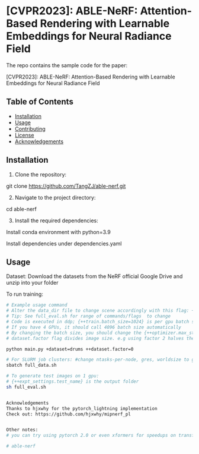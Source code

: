 # [CVPR2023]: ABLE-NeRF: Attention-Based Rendering with Learnable Embeddings for Neural Radiance Field


The repo contains the sample code for the paper:

[CVPR2023]: ABLE-NeRF: Attention-Based Rendering with Learnable Embeddings for Neural Radiance Field


## Table of Contents

- [Installation](#installation)
- [Usage](#usage)
- [Contributing](#contributing)
- [License](#license)
- [Acknowledgements](#acknowledgements)

## Installation

1. Clone the repository:

git clone https://github.com/TangZJ/able-nerf.git

2. Navigate to the project directory:

cd able-nerf

3. Install the required dependencies:

Install conda environment with python=3.9

Install dependencies under dependencies.yaml



## Usage

Dataset:
Download the datasets from the NeRF official Google Drive and unzip into your folder

To run training:

```bash
# Example usage command
# Alter the data_dir file to change scene accordingly with this flag: ++dataset.data_dir='/mnt/lustre/zjtang/data/nerf_synthetic/drums'
# Tip: See full_eval.sh for range of commands/flags  to change
# Code is executed in ddp; {++train.batch_size=1024} is per gpu batch size. 
# If you have 4 GPUs, it should call 4096 batch size automatically
# By changing the batch size, you should change the {++optimizer.max_steps=xxx ++optimizer.lr_delay_steps=xxx} accordingly to match 
# dataset.factor flag divides image size. e.g using factor 2 halves the image; 0 for full image

python main.py +dataset=drums ++dataset.factor=0 

# For SLURM job clusters: #change ntasks-per-node, gres, worldsize to gpu and node size
sbatch full_data.sh

# To generate test images on 1 gpu:
# {++expt_settings.test_name} is the output folder
sh full_eval.sh 


Acknowledgements
Thanks to hjxwhy for the pytorch_lightning implementation
Check out: https://github.com/hjxwhy/mipnerf_pl


Other notes:
# you can try using pytorch 2.0 or even xformers for speedups on transformers

# able-nerf
